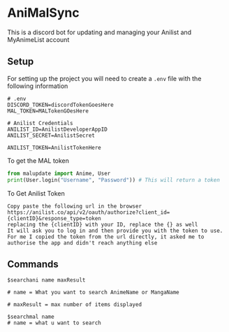 # AniMalSync

This is a discord bot for updating and managing your Anilist and MyAnimeList account


## Setup
For setting up the project you will need to create a `.env` file with the following information

```env
# .env
DISCORD_TOKEN=discordTokenGoesHere
MAL_TOKEN=MALTokenGOesHere

# Anilist Credentials
ANILIST_ID=AnilistDeveloperAppID
ANILIST_SECRET=AnilistSecret

ANILIST_TOKEN=AnilistTokenHere
```

To get the MAL token
```python
from malupdate import Anime, User
print(User.login("Username", "Password")) # This will return a token
```

To Get Anilist Token
```text
Copy paste the following url in the browser
https://anilist.co/api/v2/oauth/authorize?client_id={clientID}&response_type=token
replacing the {clientID} with your ID, replace the {} as well
It will ask you to log in and then provide you with the token to use.
For me I copied the token from the url directly, it asked me to authorise the app and didn't reach anything else
```

## Commands

```gitignore
$searchani name maxResult

# name = What you want to search AnimeName or MangaName

# maxResult = max number of items displayed
```

```gitignore
$searchmal name
# name = what u want to search
```

